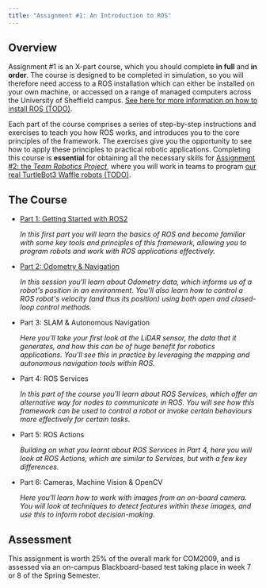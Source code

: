 ```yaml
---
title: "Assignment #1: An Introduction to ROS"
--- 
```


## Overview

Assignment #1 is an X-part course, which you should complete **in full** and **in order**. The course is designed to be completed in simulation, so you will therefore need access to a ROS installation which can either be installed on your own machine, or accessed on a range of managed computers across the University of Sheffield campus. [See here for more information on how to install ROS (TODO)]().

Each part of the course comprises a series of step-by-step instructions and exercises to teach you how ROS works, and introduces you to the core principles of the framework. The exercises give you the opportunity to see how to apply these principles to practical robotic applications. Completing this course is **essential** for obtaining all the necessary skills for [Assignment #2: the *Team Robotics Project*](../assignment2/README.md), where you will work in teams to program [our real TurtleBot3 Waffle robots (TODO)]().  

## The Course

* [Part 1: Getting Started with ROS2](./part1.md)

    *In this first part you will learn the basics of ROS and become familiar with some key tools and principles of this framework, allowing you to program robots and work with ROS applications effectively.*

* [Part 2: Odometry & Navigation](./part2.md)

    *In this session you'll learn about Odometry data, which informs us of a robot's position in an environment. You'll also learn how to control a ROS robot's velocity (and thus its position) using both open and closed-loop control methods.*

* Part 3: SLAM & Autonomous Navigation

    *Here you'll take your first look at the LiDAR sensor, the data that it generates, and how this can be of huge benefit for robotics applications. You'll see this in practice by leveraging the mapping and autonomous navigation tools within ROS.*

* Part 4: ROS Services

    *In this part of the course you'll learn about ROS Services, which offer an alternative way for nodes to communicate in ROS. You will see how this framework can be used to control a robot or invoke certain behaviours more effectively for certain tasks.*

* Part 5: ROS Actions

    *Building on what you learnt about ROS Services in Part 4, here you will look at ROS Actions, which are similar to Services, but with a few key differences.*

* Part 6: Cameras, Machine Vision & OpenCV

    *Here you'll learn how to work with images from an on-board camera. You will look at techniques to detect features within these images, and use this to inform robot decision-making.*

## Assessment

This assignment is worth 25% of the overall mark for COM2009, and is assessed via an on-campus Blackboard-based test taking place in week 7 or 8 of the Spring Semester. 
